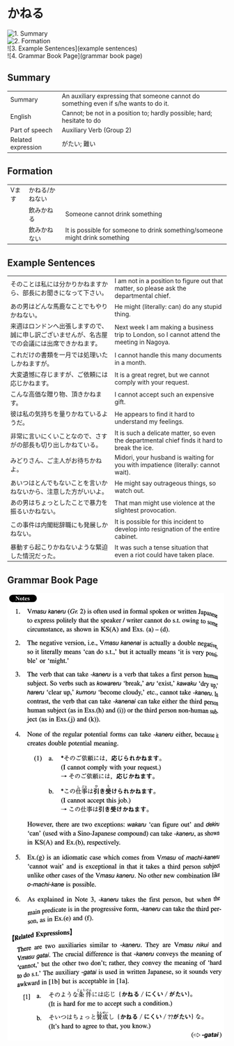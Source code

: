 # かねる

![1. Summary](summary)<br>
![2. Formation](formation)<br>
![3. Example Sentences](example sentences)<br>
![4. Grammar Book Page](grammar book page)<br>


## Summary

<table><tr>   <td>Summary</td>   <td>An auxiliary expressing that someone cannot do something even if s/he wants to do it.</td></tr><tr>   <td>English</td>   <td>Cannot; be not in a position to; hardly possible; hard; hesitate to do</td></tr><tr>   <td>Part of speech</td>   <td>Auxiliary Verb (Group 2)</td></tr><tr>   <td>Related expression</td>   <td>がたい; 難い</td></tr></table>

## Formation

<table class="table"> <tbody><tr class="tr head"> <td class="td"><span class="bold"><span>Vます</span></span></td> <td class="td"><span class="concept">かねる</span><span>/<span class="concept">かねない</span></span></td> <td class="td"><span>&nbsp;</span></td> </tr> <tr class="tr"> <td class="td"><span>&nbsp;</span></td> <td class="td"><span>飲み<span class="concept">かねる</span></span> </td> <td class="td"><span>Someone    cannot drink something</span></td> </tr> <tr class="tr"> <td class="td"><span>&nbsp;</span></td> <td class="td"><span>飲み<span class="concept">かねない</span></span> </td> <td class="td"><span>It    is possible for someone to drink something/someone might drink something</span></td> </tr> </tbody></table>

## Example Sentences

<table><tr>   <td>そのことは私には分かりかねますから、部長にお聞きになって下さい。</td>   <td>I am not in a position to figure out that matter, so please ask the departmental chief.</td></tr><tr>   <td>あの男はどんな馬鹿なことでもやりかねない。</td>   <td>He might (literally: can) do any stupid thing.</td></tr><tr>   <td>来週はロンドンへ出張しますので、誠に申し訳ございませんが、名古屋での会議には出席できかねます。</td>   <td>Next week I am making a business trip to London, so I cannot attend the meeting in Nagoya.</td></tr><tr>   <td>これだけの書類を一月では処理いたしかねますが。</td>   <td>I cannot handle this many documents in a month.</td></tr><tr>   <td>大変遺憾に存じますが、ご依頼には応じかねます。</td>   <td>It is a great regret, but we cannot comply with your request.</td></tr><tr>   <td>こんな高価な贈り物、頂きかねます。</td>   <td>I cannot accept such an expensive gift.</td></tr><tr>   <td>彼は私の気持ちを量りかねているようだ。</td>   <td>He appears to find it hard to understand my feelings.</td></tr><tr>   <td>非常に言いにくいことなので、さすがの部長も切り出しかねている。</td>   <td>It is such a delicate matter, so even the departmental chief finds it hard to break the ice.</td></tr><tr>   <td>みどりさん、ご主人がお待ちかねよ。</td>   <td>Midori, your husband is waiting for you with impatience (literally: cannot wait).</td></tr><tr>   <td>あいつはとんでもないことを言いかねないから、注意した方がいいよ。</td>   <td>He might say outrageous things, so watch out.</td></tr><tr>   <td>あの男はちょっとしたことで暴力を振るいかねない。</td>   <td>That man might use violence at the slightest provocation.</td></tr><tr>   <td>この事件は内閣総辞職にも発展しかねない。</td>   <td>It is possible for this incident to develop into resignation of the entire cabinet.</td></tr><tr>   <td>暴動すら起こりかねないような緊迫した情況だった。</td>   <td>It was such a tense situation that even a riot could have taken place.</td></tr></table>

## Grammar Book Page

![](../img/Intermediateかねる.png)

